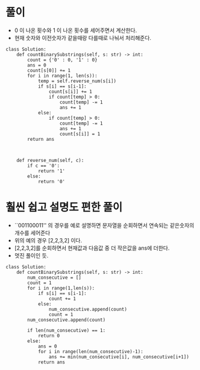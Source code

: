 
# 풀이
- 0 이 나온 횟수와 1 이 나온 횟수를 세어주면서 계산한다.
- 현재 숫자와 이전숫자가 같을때랑 다를때로 나눠서 처리해준다.
```python3
class Solution:
    def countBinarySubstrings(self, s: str) -> int:
        count = {'0' : 0, '1' : 0}
        ans = 0
        count[s[0]] += 1
        for i in range(1, len(s)):
            temp = self.reverse_num(s[i])
            if s[i] == s[i-1]:
                count[s[i]] += 1
                if count[temp] > 0:
                    count[temp] -= 1
                    ans += 1
            else:
                if count[temp] > 0:
                    count[temp] -= 1
                    ans += 1
                    count[s[i]] = 1
        return ans
        
                    
            
    def reverse_num(self, c):
        if c == '0':
            return '1'
        else:
            return '0'
```

# 훨씬 쉽고 설명도 편한 풀이
- ``001100011'' 의 경우를 예로 설명하면 문자열을 순회하면서 연속되는 같은숫자의 개수를 세어준다
- 위의 예의 경우 [2,2,3,2] 이다.
- [2,2,3,2]를 순회하면서 현재값과 다음값 중 더 작은값을 ans에 더한다.
- 멋진 풀이인 듯.
```python3
class Solution:
    def countBinarySubstrings(self, s: str) -> int:
        num_consecutive = []
        count = 1
        for i in range(1,len(s)):
            if s[i] == s[i-1]:
                count += 1
            else:
                num_consecutive.append(count)
                count = 1
        num_consecutive.append(count)
        
        if len(num_consecutive) == 1:
            return 0
        else:
            ans = 0
            for i in range(len(num_consecutive)-1):
                ans += min(num_consecutive[i], num_consecutive[i+1])
            return ans
```
